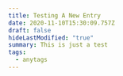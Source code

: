 ```yaml
---
title: Testing A New Entry
date: 2020-11-10T15:30:09.757Z
draft: false
hideLastModified: "true"
summary: This is just a test
tags:
  - anytags
---
```

